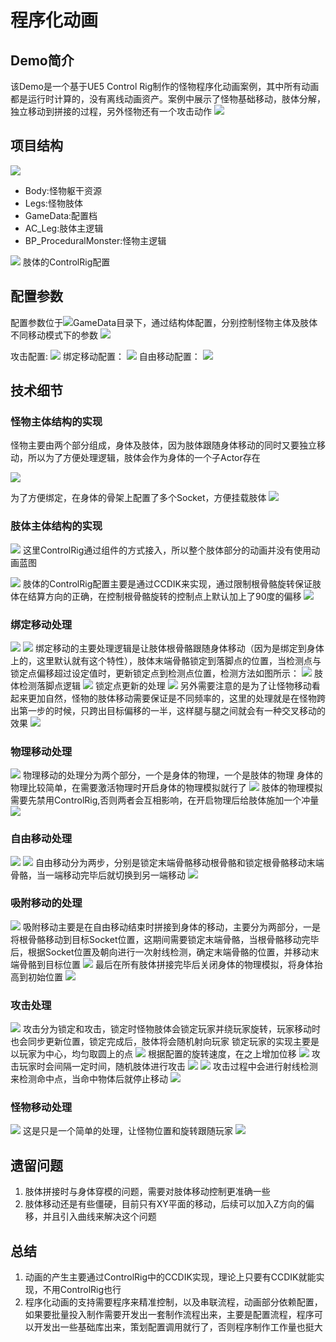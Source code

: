 # 程序化动画
## Demo简介
该Demo是一个基于UE5 Control Rig制作的怪物程序化动画案例，其中所有动画都是运行时计算的，没有离线动画资产。案例中展示了怪物基础移动，肢体分解，独立移动到拼接的过程，另外怪物还有一个攻击动作
![](Doc/Imgs/Main.gif)

## 项目结构

![](Doc/Imgs/impicture_20220910_195500.png)

- Body:怪物躯干资源
- Legs:怪物肢体
- GameData:配置档
- AC_Leg:肢体主逻辑
- BP_ProceduralMonster:怪物主逻辑

![](Doc/Imgs/impicture_20220910_195855.png)
肢体的ControlRig配置

## 配置参数
配置参数位于![](Doc/Imgs/impicture_20220916_174258.png)GameData目录下，通过结构体配置，分别控制怪物主体及肢体不同移动模式下的参数
![](Doc/Imgs/impicture_20220916_174344.png)

攻击配置:
![](Doc/Imgs/impicture_20220916_174449.png)
绑定移动配置：
![](Doc/Imgs/impicture_20220916_174516.png)
自由移动配置：
![](Doc/Imgs/impicture_20220916_174534.png)

## 技术细节

### 怪物主体结构的实现
怪物主要由两个部分组成，身体及肢体，因为肢体跟随身体移动的同时又要独立移动，所以为了方便处理逻辑，肢体会作为身体的一个子Actor存在

![](Doc/Imgs/impicture_20220910_200350.png)

为了方便绑定，在身体的骨架上配置了多个Socket，方便挂载肢体
![](Doc/Imgs/impicture_20220910_200636.png)

### 肢体主体结构的实现

![](Doc/Imgs/impicture_20220910_201836.png)
这里ControlRig通过组件的方式接入，所以整个肢体部分的动画并没有使用动画蓝图

![](Doc/Imgs/impicture_20220910_202547.png)
肢体的ControlRig配置主要是通过CCDIK来实现，通过限制根骨骼旋转保证肢体在结算方向的正确，在控制根骨骼旋转的控制点上默认加上了90度的偏移
![](Doc/Imgs/impicture_20220910_211057.png)
### 绑定移动处理

![](Doc/Imgs/BindMove.gif)
![](Doc/Imgs/impicture_20220910_203026.png)
绑定移动的主要处理逻辑是让肢体根骨骼跟随身体移动（因为是绑定到身体上的，这里默认就有这个特性），肢体末端骨骼锁定到落脚点的位置，当检测点与锁定点偏移超过设定值时，更新锁定点到检测点位置，检测方法如图所示：
![](Doc/Imgs/impicture_20220910_203456.png)
肢体检测落脚点逻辑
![](Doc/Imgs/impicture_20220910_203211.png)
锁定点更新的处理
![](Doc/Imgs/impicture_20220910_204606.png)
另外需要注意的是为了让怪物移动看起来更加自然，怪物的肢体移动需要保证是不同频率的，这里的处理就是在怪物跨出第一步的时候，只跨出目标偏移的一半，这样腿与腿之间就会有一种交叉移动的效果
![](Doc/Imgs/impicture_20220910_205007.png)

### 物理移动处理
![](Doc/Imgs/PhysicMove.gif)
物理移动的处理分为两个部分，一个是身体的物理，一个是肢体的物理
身体的物理比较简单，在需要激活物理时开启身体的物理模拟就行了
![](Doc/Imgs/impicture_20220910_205340.png)
肢体的物理模拟需要先禁用ControlRig,否则两者会互相影响，在开启物理后给肢体施加一个冲量
![](Doc/Imgs/impicture_20220910_205449.png)
### 自由移动处理
![](Doc/Imgs/FreeMove.gif)
![](Doc/Imgs/impicture_20220910_210546.png)
自由移动分为两步，分别是锁定末端骨骼移动根骨骼和锁定根骨骼移动末端骨骼，当一端移动完毕后就切换到另一端移动
![](Doc/Imgs/impicture_20220910_211329.png)
### 吸附移动的处理
![](Doc/Imgs/SnapMove.gif)
吸附移动主要是在自由移动结束时拼接到身体的移动，主要分为两部分，一是将根骨骼移动到目标Socket位置，这期间需要锁定末端骨骼，当根骨骼移动完毕后，根据Socket位置及朝向进行一次射线检测，确定末端骨骼的位置，并移动末端骨骼到目标位置
![](Doc/Imgs/impicture_20220910_212006.png)
最后在所有肢体拼接完毕后关闭身体的物理模拟，将身体抬高到初始位置
![](Doc/Imgs/impicture_20220910_212739.png)

### 攻击处理
![](Doc/Imgs/Attack.gif)
攻击分为锁定和攻击，锁定时怪物肢体会锁定玩家并绕玩家旋转，玩家移动时也会同步更新位置，锁定完成后，肢体将会随机射向玩家
锁定玩家的实现主要是以玩家为中心，均匀取圆上的点
![](Doc/Imgs/impicture_20220916_173019.png)
根据配置的旋转速度，在之上增加位移
![](Doc/Imgs/impicture_20220916_173201.png)
攻击玩家时会间隔一定时间，随机肢体进行攻击
![](Doc/Imgs/impicture_20220916_173243.png)
![](Doc/Imgs/impicture_20220916_173443.png)
攻击过程中会进行射线检测来检测命中点，当命中物体后就停止移动
![](Doc/Imgs/impicture_20220916_173708.png)

### 怪物移动处理
![](Doc/Imgs/MonsterMove.gif)
这是只是一个简单的处理，让怪物位置和旋转跟随玩家
![](Doc/Imgs/impicture_20220917_124009.png)

## 遗留问题
1. 肢体拼接时与身体穿模的问题，需要对肢体移动控制更准确一些
2. 肢体移动还是有些僵硬，目前只有XY平面的移动，后续可以加入Z方向的偏移，并且引入曲线来解决这个问题

## 总结
1. 动画的产生主要通过ControlRig中的CCDIK实现，理论上只要有CCDIK就能实现，不用ControlRig也行
2. 程序化动画的支持需要程序来精准控制，以及串联流程，动画部分依赖配置，如果要批量投入制作需要开发出一套制作流程出来，主要是配置流程，程序可以开发出一些基础库出来，策划配置调用就行了，否则程序制作工作量也挺大